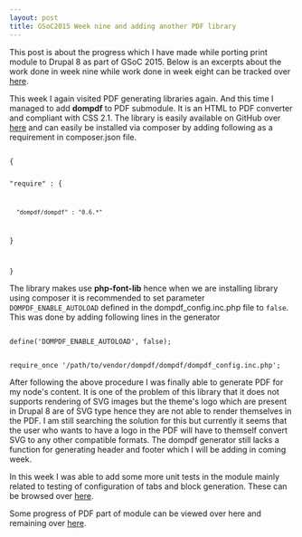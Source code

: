 ```yaml
---
layout: post
title: GSoC2015 Week nine and adding another PDF library
---
```


This post is about the progress which I have made while porting print module to Drupal 8 as part of GSoC 2015. Below is an excerpts about the work done in week nine while work done in week eight can be tracked over <a href="http://zealfire.github.io/GSoC2015-Week-eight-and-writing-functional-test/">here</a>.

This week I again visited PDF generating libraries again. And this time I managed to add <strong>dompdf</strong> to PDF submodule. It is an HTML to PDF converter and compliant with CSS 2.1. The library is easily available on GitHub over <a href="https://github.com/dompdf/dompdf">here</a> and can easily be installed via composer by adding following as a requirement in composer.json file.

<code>
{
  
   "require" : {
    
      "dompdf/dompdf" : "0.6.*"
   }

}
</code>

The library makes use <strong>php-font-lib</strong> hence when we are installing library using composer it is recommended to set parameter <code>DOMPDF_ENABLE_AUTOLOAD</code> defined in the dompdf_config.inc.php file to <code>false</code>. This was done by adding following lines in the generator

<code>
define('DOMPDF_ENABLE_AUTOLOAD', false);

require_once '/path/to/vendor/dompdf/dompdf/dompdf_config.inc.php';
</code> 

After following the above procedure I was finally able to generate PDF for my node's content. It is one of the problem of this library that it does not supports rendering of SVG images but the theme's logo which are present in Drupal 8 are of SVG type hence they are not able to render themselves in the PDF. I am still searching the solution for this but currently it seems that the user who wants to have a logo in the PDF will have to themself convert SVG to any other compatible formats. The dompdf generator still lacks a function for generating header and footer which I will be adding in coming week.

In this week I was able to add some more unit tests in the module mainly related to testing of configuration of tabs and block generation. These can be browsed over <a href="https://github.com/zealfire/printable/tree/master/tests/src/Unit">here</a>.

Some progress of PDF part of  module can be viewed over <a href="https://github.com/zealfire/pdf_api" style="text-decoration:none;" target="_blank">here</a> and remaining over <a href="https://github.com/zealfire/printable">here</a>.
